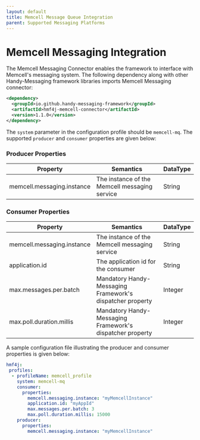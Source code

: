 ```yaml
---
layout: default
title: Memcell Message Queue Integration
parent: Supported Messaging Platforms
---
```


# Memcell Messaging Integration

The Memcell Messaging Connector enables the framework to interface with Memcell's messaging system. The following dependency along with other Handy-Messaging framework libraries imports Memcell Messaging connector:

```xml
<dependency>
  <groupId>io.github.handy-messaging-framework</groupId>
  <artifactId>hmf4j-memcell-connector</artifactId>
  <version>1.1.0</version>
</dependency>
```

The `system` parameter in the configuration profile should be `memcell-mq`. The supported `producer` and `consumer` properties are given below:

### Producer Properties

| Property | Semantics | DataType
| -------- | --------- | ------------
| memcell.messaging.instance | The instance of the Memcell messaging service | String

### Consumer Properties

| Property | Semantics | DataType
| -------- | --------- | ------------
| memcell.messaging.instance | The instance of the Memcell messaging service | String
| application.id | The application id for the consumer | String
| max.messages.per.batch | Mandatory Handy-Messaging Framework's dispatcher property | Integer
| max.poll.duration.millis | Mandatory Handy-Messaging Framework's dispatcher property | Integer

A sample configuration file illustrating the producer and consumer properties is given below:

```yaml
hmf4j:
 profiles:
  - profileName: memcell_profile
    system: memcell-mq
    consumer:
      properties:
        memcell.messaging.instance: "myMemcellInstance"
        application.id: "myAppId"
        max.messages.per.batch: 3
        max.poll.duration.millis: 15000
    producer:
      properties:
        memcell.messaging.instance: "myMemcellInstance"
```
